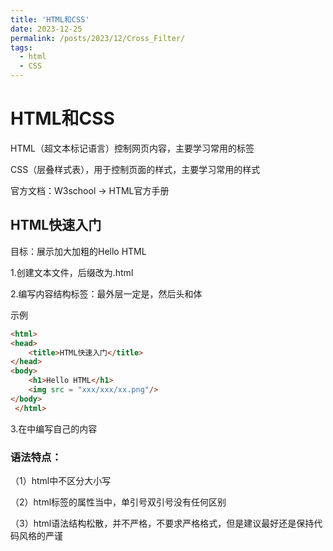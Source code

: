 ```yaml
---
title: 'HTML和CSS'
date: 2023-12-25
permalink: /posts/2023/12/Cross_Filter/
tags:
  - html
  - CSS
---
```


# HTML和CSS

HTML（超文本标记语言）控制网页内容，主要学习常用的标签

CSS（层叠样式表），用于控制页面的样式，主要学习常用的样式

官方文档：W3school -> HTML官方手册

## HTML快速入门

目标：展示加大加粗的Hello HTML

1.创建文本文件，后缀改为.html

2.编写内容结构标签：最外层一定是<html>，然后<head>头和<body>体

示例

```html
<html>
<head>
    <title>HTML快速入门</title>
</head>
<body>
    <h1>Hello HTML</h1>
    <img src = "xxx/xxx/xx.png"/>
</body>
 </html>   
```

3.在<body>中编写自己的内容

 ### 语法特点：

（1）html中不区分大小写

（2）html标签的属性当中，单引号双引号没有任何区别

（3）html语法结构松散，并不严格，不要求严格格式，但是建议最好还是保持代码风格的严谨











